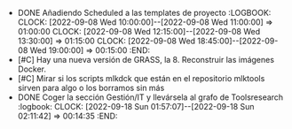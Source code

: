 - DONE Añadiendo Scheduled a las templates de proyecto
  :LOGBOOK:
  CLOCK: [2022-09-08 Wed 10:00:00]--[2022-09-08 Wed 11:00:00] =>  01:00:00
  CLOCK: [2022-09-08 Wed 12:15:00]--[2022-09-08 Wed 13:30:00] =>  01:15:00
  CLOCK: [2022-09-08 Wed 18:45:00]--[2022-09-08 Wed 19:00:00] =>  00:15:00
  :END:
- [#C] Hay una nueva versión de GRASS, la 8. Reconstruir las imágenes Docker.
- [#C] Mirar si los scripts mlkdck que están en el repositorio mlktools sirven para algo o los borramos sin más
- DONE Coger la sección Gestión/IT y llevársela al grafo de Toolsresearch
  :logbook:
  CLOCK: [2022-09-18 Sun 01:57:07]--[2022-09-18 Sun 02:11:42] =>  00:14:35
  :END:
